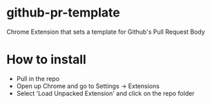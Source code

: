 # github-pr-template
Chrome Extension that sets a template for Github's Pull Request Body

# How to install
- Pull in the repo
- Open up Chrome and go to Settings -> Extensions
- Select 'Load Unpacked Extension' and click on the repo folder
